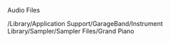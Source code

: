 Audio Files 

/Library/Application Support/GarageBand/Instrument Library/Sampler/Sampler Files/Grand Piano
